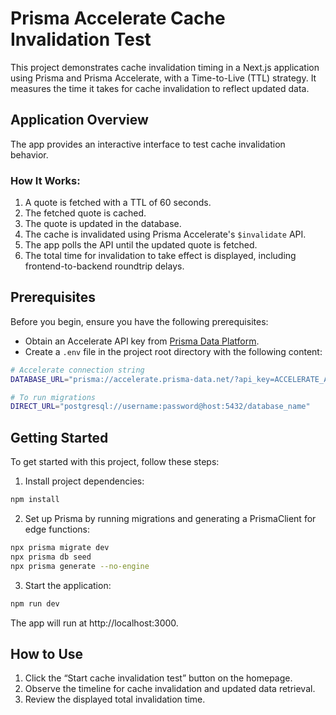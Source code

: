 # Prisma Accelerate Cache Invalidation Test

This project demonstrates cache invalidation timing in a Next.js application using Prisma and Prisma Accelerate, with a Time-to-Live (TTL) strategy. It measures the time it takes for cache invalidation to reflect updated data.

## Application Overview

The app provides an interactive interface to test cache invalidation behavior.

### How It Works:
1. A quote is fetched with a TTL of 60 seconds.
2. The fetched quote is cached.
3. The quote is updated in the database.
4. The cache is invalidated using Prisma Accelerate's `$invalidate` API.
5. The app polls the API until the updated quote is fetched.
6. The total time for invalidation to take effect is displayed, including frontend-to-backend roundtrip delays.

## Prerequisites

Before you begin, ensure you have the following prerequisites:

- Obtain an Accelerate API key from [Prisma Data Platform](https://pris.ly/pdp).
- Create a `.env` file in the project root directory with the following content:

```bash
# Accelerate connection string
DATABASE_URL="prisma://accelerate.prisma-data.net/?api_key=ACCELERATE_API_KEY"

# To run migrations
DIRECT_URL="postgresql://username:password@host:5432/database_name"
```

## Getting Started

To get started with this project, follow these steps:

1. Install project dependencies:

```bash
npm install
```

2. Set up Prisma by running migrations and generating a PrismaClient for edge functions:

```bash
npx prisma migrate dev
npx prisma db seed
npx prisma generate --no-engine
```

3. Start the application:

```bash
npm run dev
```

The app will run at http://localhost:3000.

## How to Use

1.	Click the “Start cache invalidation test” button on the homepage.
2.	Observe the timeline for cache invalidation and updated data retrieval.
3.	Review the displayed total invalidation time.
